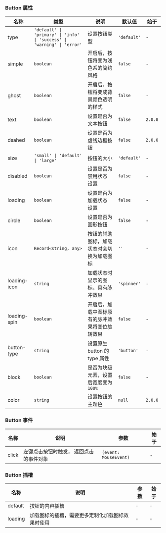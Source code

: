 ### Button 属性

| 名称         | 类型                                                                    | 说明                                           | 默认值      | 始于 |
| ------------ | ----------------------------------------------------------------------- | ---------------------------------------------- | ----------- | ---- |
| type         | `'default' \| 'primary' \| 'info' \| 'success' \| 'warning' \| 'error'` | 设置按钮类型                                   | `'default'` | -    |
| simple       | `boolean`                                                               | 开启后，按钮将变为浅色系的简约风格             | `false`     | -    |
| ghost        | `boolean`                                                               | 开启后，按钮将变成背景颜色透明的样式           | `false`     | -    |
| text         | `boolean`                                                               | 设置是否为文本按钮                                                        | `false`     | `2.0.0`     |
| dsahed       | `boolean`                                                               | 设置是否为虚线边框按钮                                                      | `false`     | `2.0.0`     |
| size         | `'small' \| 'default' \| 'large'`                                       | 按钮的大小                                     | `'default'` | -    |
| disabled     | `boolean`                                                               | 设置是否为禁用状态 设置                        | `false`     | -    |
| loading      | `boolean`                                                               | 设置是否为加载状态 设置                        | `false`     | -    |
| circle       | `boolean`                                                               | 设置是否为圆形按钮                             | `false`     | -    |
| icon         | `Record<string, any>`                                                   | 按钮的辅助图标，加载状态时会切换为加载图标     | `''`        | -    |
| loading-icon | `string`                                                                | 加载状态时显示的图标，具有脉冲效果             | `'spinner'` | -    |
| loading-spin | `boolean`                                                               | 开启后，加载中图标原有的脉冲效果将变位旋转效果 | `false`     | -    |
| button-type  | `string`                                                                | 设置原生 button 的 type 属性                   | `'button'`  | -    |
| block        | `boolean`                                                               | 是否为块级元素，设置后宽度变为 `100%`          | `false`     | -    |
| color        | `string`                                                                | 设置按钮的主题色                               | `null`      | `2.0.0`    |

### Button 事件

| 名称  | 说明                                    | 参数                  | 始于 |
| ----- | --------------------------------------- | --------------------- | ---- |
| click | 左键点击按钮时触发， 返回点击的事件对象 | `(event: MouseEvent)` | -    |

### Button 插槽

| 名称    | 说明                                             | 参数 | 始于 |
| ------- | ------------------------------------------------ | ---- | ---- |
| default | 按钮的内容插槽                                   | -    | -    |
| loading | 加载图标的插槽，需要更多定制化加载图标效果时使用 | -    | -    |
